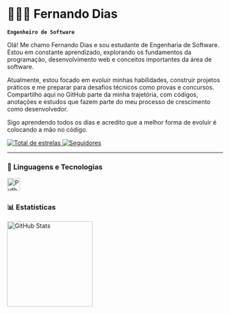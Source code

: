 # 👩🏻‍💻 Fernando Dias

**`Engenheiro de Software`**

Olá! Me chamo Fernando Dias e sou estudante de Engenharia de Software. Estou em constante aprendizado, explorando os fundamentos da programação, desenvolvimento web e conceitos importantes da área de software.

Atualmente, estou focado em evoluir minhas habilidades, construir projetos práticos e me preparar para desafios técnicos como provas e concursos. Compartilho aqui no GitHub parte da minha trajetória, com códigos, anotações e estudos que fazem parte do meu processo de crescimento como desenvolvedor.

Sigo aprendendo todos os dias e acredito que a melhor forma de evoluir é colocando a mão no código.

<p align="left">
    </a> 
    <a href="https://github.com/Larissakich?tab=repositories&sort=stargazers">
        <img 
            alt="Total de estrelas" 
            title="Total de estrelas GitHub" 
            src="https://custom-icon-badges.demolab.com/github/stars/FernandoDias?color=55960c&style=for-the-badge&labelColor=488207&logo=star&label=estrelas"
        />
    </a>
    <a href="https://github.com/Larissakich?tab=followers">
        <img 
            alt="Seguidores" 
            title="Me siga no GitHub" 
            src="https://custom-icon-badges.demolab.com/github/followers/FernandoDias?color=236ad3&labelColor=1155ba&style=for-the-badge&logo=github&label=Seguidores&logoColor=white"
        />
    </a>
</p>

---

### 🤖 Linguagens e Tecnologias

<img 
    align="left" 
    alt="Python" 
    title="Python"
    width="30px" 
    style="padding-right: 10px;" 
    src="https://cdn.jsdelivr.net/gh/devicons/devicon@latest/icons/python/python-original.svg" 
/>

<br/>
<br/>

### 📊 Estatísticas

<p>
  <img 
    align="left" 
    alt="GitHub Stats" 
    height="200" 
    style="padding-right: 10px;" 
    src="https://github-readme-stats.vercel.app/api?username=FernandoDias&show_icons=true&theme=tokyonight&include_all_commits=true&locale=pt-br" 
  />

</p>
